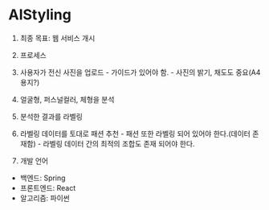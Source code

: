 # AIStyling

1. 최종 목표: 웹 서비스 개시

2. 프로세스
  1. 사용자가 전신 사진을 업로드
    - 가이드가 있어야 함.
    - 사진의 밝기, 채도도 중요(A4 용지?)
  1. 얼굴형, 퍼스널컬러, 체형을 분석
  1. 분석한 결과를 라벨링
  1. 라벨링 데이터를 토대로 패션 추천
    - 패션 또한 라벨링 되어 있어야 한다.(데이터 존재함)
    - 라벨링 데이터 간의 최적의 조합도 존재 되어야 한다.

3. 개발 언어
- 백엔드: Spring
- 프론트엔드: React
- 알고리즘: 파이썬
